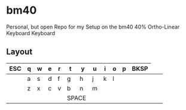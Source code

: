 # bm40
Personal, but open Repo for my Setup on the bm40 40% Ortho-Linear Keyboard Keyboard

## Layout

|ESC|q|w|e|r|t|y|u|i|o|p|BKSP|
|----|----|----|----|----|----|----|----|----|----|----|----|
||a|s|d|f|g|h|j|k|l|||
||z|x|c|v|b|n|m|||||
|||||<td colspan=2>SPACE|||||
